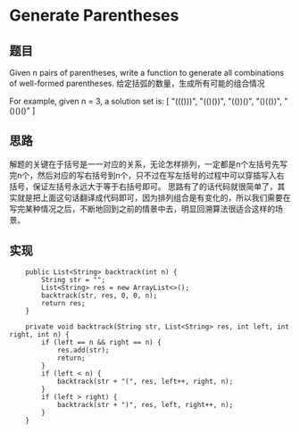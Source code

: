 # Generate Parentheses

## 题目
Given n pairs of parentheses, write a function to generate all combinations of well-formed parentheses.
给定括弧的数量，生成所有可能的组合情况

For example, given n = 3, a solution set is:
[
  "((()))",
  "(()())",
  "(())()",
  "()(())",
  "()()()"
]

## 思路
解题的关键在于括号是一一对应的关系，无论怎样排列，一定都是n个左括号先写完n个，然后对应的写右括号到n个，只不过在写左括号的过程中可以穿插写入右括号，保证左括号永远大于等于右括号即可。
思路有了的话代码就很简单了，其实就是把上面这句话翻译成代码即可，因为排列组合是有变化的，所以我们需要在写完某种情况之后，不断地回到之前的情景中去，明显回溯算法很适合这样的场景。

## 实现
```
    public List<String> backtrack(int n) {
        String str = "";
        List<String> res = new ArrayList<>();
        backtrack(str, res, 0, 0, n);
        return res;
    }

    private void backtrack(String str, List<String> res, int left, int right, int n) {
        if (left == n && right == n) {
            res.add(str);
            return;
        }
        if (left < n) {
            backtrack(str + "(", res, left++, right, n);
        }
        if (left > right) {
            backtrack(str + ")", res, left, right++, n);
        }
    }
```